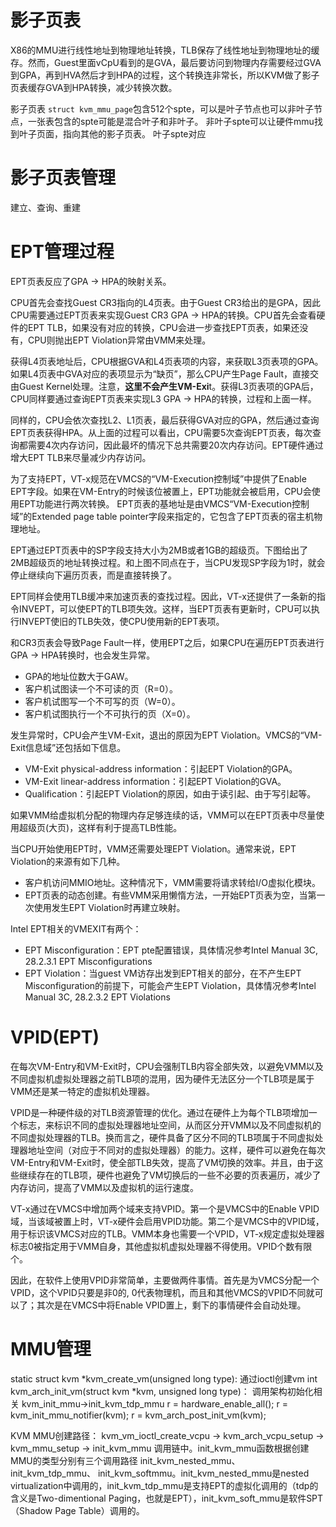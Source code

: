 

# 影子页表
X86的MMU进行线性地址到物理地址转换，TLB保存了线性地址到物理地址的缓存。然而，Guest里面vCpU看到的是GVA，最后要访问到物理内存需要经过GVA到GPA，再到HVA然后才到HPA的过程，这个转换连非常长，所以KVM做了影子页表缓存GVA到HPA转换，减少转换次数。

影子页表 `struct kvm_mmu_page`包含512个spte，可以是叶子节点也可以非叶子节点，一张表包含的spte可能是混合叶子和非叶子。
非叶子spte可以让硬件mmu找到叶子页面，指向其他的影子页表。
叶子spte对应



# 影子页表管理
建立、查询、重建



# EPT管理过程
EPT页表反应了GPA -> HPA的映射关系。

CPU首先会查找Guest CR3指向的L4页表。由于Guest CR3给出的是GPA，因此CPU需要通过EPT页表来实现Guest CR3 GPA -> HPA的转换。CPU首先会查看硬件的EPT TLB，如果没有对应的转换，CPU会进一步查找EPT页表，如果还没有，CPU则抛出EPT Violation异常由VMM来处理。

获得L4页表地址后，CPU根据GVA和L4页表项的内容，来获取L3页表项的GPA。如果L4页表中GVA对应的表项显示为“缺页”，那么CPU产生Page Fault，直接交由Guest Kernel处理。注意，**这里不会产生VM-Exi**t。获得L3页表项的GPA后，CPU同样要通过查询EPT页表来实现L3 GPA -> HPA的转换，过程和上面一样。

同样的，CPU会依次查找L2、L1页表，最后获得GVA对应的GPA，然后通过查询EPT页表获得HPA。从上面的过程可以看出，CPU需要5次查询EPT页表，每次查询都需要4次内存访问，因此最坏的情况下总共需要20次内存访问。EPT硬件通过增大EPT TLB来尽量减少内存访问。

为了支持EPT，VT-x规范在VMCS的“VM-Execution控制域”中提供了Enable EPT字段。如果在VM-Entry的时候该位被置上，EPT功能就会被启用，CPU会使用EPT功能进行两次转换。
EPT页表的基地址是由VMCS“VM-Execution控制域”的Extended page table pointer字段来指定的，它包含了EPT页表的宿主机物理地址。

EPT通过EPT页表中的SP字段支持大小为2MB或者1GB的超级页。下图给出了2MB超级页的地址转换过程。和上图不同点在于，当CPU发现SP字段为1时，就会停止继续向下遍历页表，而是直接转换了。

EPT同样会使用TLB缓冲来加速页表的查找过程。因此，VT-x还提供了一条新的指令INVEPT，可以使EPT的TLB项失效。这样，当EPT页表有更新时，CPU可以执行INVEPT使旧的TLB失效，使CPU使用新的EPT表项。

和CR3页表会导致Page Fault一样，使用EPT之后，如果CPU在遍历EPT页表进行GPA -> HPA转换时，也会发生异常。

- GPA的地址位数大于GAW。
- 客户机试图读一个不可读的页（R=0）。
- 客户机试图写一个不可写的页（W=0）。
- 客户机试图执行一个不可执行的页（X=0）。

发生异常时，CPU会产生VM-Exit，退出的原因为EPT Violation。VMCS的“VM-Exit信息域”还包括如下信息。

- VM-Exit physical-address information：引起EPT Violation的GPA。
- VM-Exit linear-address information：引起EPT Violation的GVA。
- Qualification：引起EPT Violation的原因，如由于读引起、由于写引起等。

如果VMM给虚拟机分配的物理内存足够连续的话，VMM可以在EPT页表中尽量使用超级页(大页)，这样有利于提高TLB性能。

当CPU开始使用EPT时，VMM还需要处理EPT Violation。通常来说，EPT Violation的来源有如下几种。

- 客户机访问MMIO地址。这种情况下，VMM需要将请求转给I/O虚拟化模块。
- EPT页表的动态创建。有些VMM采用懒惰方法，一开始EPT页表为空，当第一次使用发生EPT Violation时再建立映射。

Intel EPT相关的VMEXIT有两个：
- EPT Misconfiguration：EPT pte配置错误，具体情况参考Intel Manual 3C, 28.2.3.1 EPT Misconfigurations
- EPT Violation：当guest VM访存出发到EPT相关的部分，在不产生EPT Misconfiguration的前提下，可能会产生EPT Violation，具体情况参考Intel Manual 3C, 28.2.3.2 EPT Violations

# VPID(EPT)
在每次VM-Entry和VM-Exit时，CPU会强制TLB内容全部失效，以避免VMM以及不同虚拟机虚拟处理器之前TLB项的混用，因为硬件无法区分一个TLB项是属于VMM还是某一特定的虚拟机处理器。

VPID是一种硬件级的对TLB资源管理的优化。通过在硬件上为每个TLB项增加一个标志，来标识不同的虚拟处理器地址空间，从而区分开VMM以及不同虚拟机的不同虚拟处理器的TLB。换而言之，硬件具备了区分不同的TLB项属于不同虚拟处理器地址空间（对应于不同对的虚拟处理器）的能力。这样，硬件可以避免在每次VM-Entry和VM-Exit时，使全部TLB失效，提高了VM切换的效率。并且，由于这些继续存在的TLB项，硬件也避免了VM切换后的一些不必要的页表遍历，减少了内存访问，提高了VMM以及虚拟机的运行速度。

VT-x通过在VMCS中增加两个域来支持VPID。第一个是VMCS中的Enable VPID域，当该域被置上时，VT-x硬件会启用VPID功能。第二个是VMCS中的VPID域，用于标识该VMCS对应的TLB。VMM本身也需要一个VPID，VT-x规定虚拟处理器标志0被指定用于VMM自身，其他虚拟机虚拟处理器不得使用。VPID个数有限个。

因此，在软件上使用VPID非常简单，主要做两件事情。首先是为VMCS分配一个VPID，这个VPID只要是非0的, 0代表物理机，而且和其他VMCS的VPID不同就可以了；其次是在VMCS中将Enable VPID置上，剩下的事情硬件会自动处理。

# MMU管理
static struct kvm *kvm_create_vm(unsigned long type): 通过ioctl创建vm
	int kvm_arch_init_vm(struct kvm *kvm, unsigned long type)： 调用架构初始化相关
		kvm_init_mmu->init_kvm_tdp_mmu
	r = hardware_enable_all();
	r = kvm_init_mmu_notifier(kvm);
	r = kvm_arch_post_init_vm(kvm);

KVM MMU创建路径： kvm_vm_ioctl_create_vcpu -> kvm_arch_vcpu_setup -> kvm_mmu_setup -> init_kvm_mmu 调用链中。init_kvm_mmu函数根据创建MMU的类型分别有三个调用路径 init_kvm_nested_mmu、 init_kvm_tdp_mmu、 init_kvm_softmmu。init_kvm_nested_mmu是nested virtualization中调用的，init_kvm_tdp_mmu是支持EPT的虚拟化调用的（tdp的含义是Two-dimentional Paging，也就是EPT），init_kvm_soft_mmu是软件SPT（Shadow Page Table）调用的。
